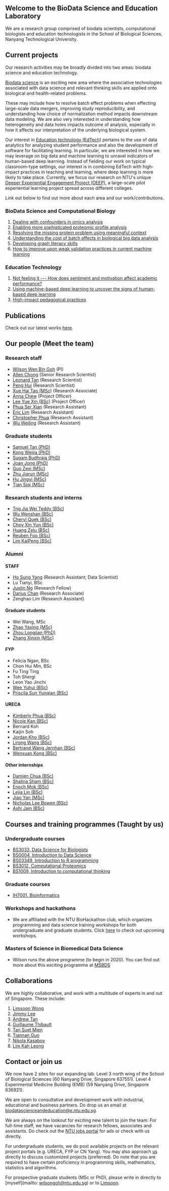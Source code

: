 <!-- Global site tag (gtag.js) - Google Analytics -->
<script async src="https://www.googletagmanager.com/gtag/js?id=UA-155158305-1"></script>
<script>
  window.dataLayer = window.dataLayer || [];
  function gtag(){dataLayer.push(arguments);}
  gtag('js', new Date());

  gtag('config', 'UA-155158305-1');
</script>

## Welcome to the BioData Science and Education Laboratory
We are a research group comprised of biodata scientists, computational biologists and education technologists in the School of Biological Sciences, Nanyang Technological University.

## Current projects
Our research activities may be broadly divided into two areas: biodata science and education technology.

[Biodata science](https://gohwils.github.io/biodatascience/biodatascience) is an exciting new area where the associative technologies associated with data science and relevant thinking skills are applied onto biological and health-related problems.

These may include how to resolve batch effect problems when effecting large-scale data mergers, improving study reproducibility, and understanding how choice of normalization method impacts downstream data modeling. We are also very interested in understanding how heterogeneity and data holes impacts outcome of analysis, especially in how it affects our interpretation of the underlying biological system.

Our interest in [Education technology (EdTech)](https://gohwils.github.io/biodatascience/edtech)  pertains to the use of data analytics for analyzing student performance and also the development of software for facilitating learning. In particular, we are interested in how we may leverage on big data and machine learning to unravel indicators of human-based deep learning. Instead of fielding our work on typical classroom-type settings, our interest is in combining EdTech with high-impact practices in teaching and learning, where deep learning is more likely to take place. Currently, we focus our research on NTU's unique [Deeper Experiential Engagement Project (DEEP)](https://gohwils.github.io/biodatascience/deep_programme), a large-scale pilot experiential learning project spread across different colleges.

Link out below to find out more about each area and our work/contributions.

### BioData Science and Computational Biology
1. [Dealing with confounders in omics analysis](https://gohwils.github.io/biodatascience/confounders)
2. [Enabling more sophisticated proteomic profile analysis](https://gohwils.github.io/biodatascience/proteomics)
3. [Resolving the missing protein problem using meaningful context](https://gohwils.github.io/biodatascience/mpp)
4. [Understanding the cost of batch effects in biological big data analysis](https://gohwils.github.io/biodatascience/batcheffects)
5. [Developing graph literacy skills](https://gohwils.github.io/biodatascience/graphliteracy)
6. [How to improve upon weak validation practices in current machine learning](https://gohwils.github.io/biodatascience/weakvalidationpractice)

### Education Technology
1. [Not feeling it --- How does sentiment and motivation affect academic performance?](https://gohwils.github.io/biodatascience/ACE)
2. [Using machine-based deep learning to uncover the signs of human-based deep learning](https://gohwils.github.io/biodatascience/deeplearning)
3. [High-impact pedagogical practices](https://gohwils.github.io/biodatascience/hips)

## Publications
Check out our latest works [here](https://gohwils.github.io/biodatascience/publications). 

## Our people (Meet the team)
### Research staff
- [Wilson Wen Bin Goh](https://gohwils.github.io/biodatascience/wilsongoh) (PI)
- [Allen Chong](https://gohwils.github.io/biodatascience/allenchong) (Senior Research Scientist)
- [Leonard Tan](https://gohwils.github.io/biodatascience/leonardtan) (Research Scientist)
- [Peng Hui](https://gohwils.github.io/biodatascience/penghui) (Research Scientist)
- [Xue Hai Tao (MSc)](https://gohwils.github.io/biodatascience/xuehaitao) (Research Associate)
- [Anna Chew](https://gohwils.github.io/biodatascience/anna) (Project Officer)
- [Lee Yue Xin (BSc)](https://gohwils.github.io/biodatascience/yuexin) (Project Officer)
- [Phua Ser Xian](https://gohwils.github.io/biodatascience/serxian) (Research Assistant)
- [Eric Lim](https://gohwils.github.io/biodatascience/ericlim) (Research Assistant)
- [Christopher Phua](https://gohwils.github.io/biodatascience/serxian) (Research Assistant)
- [Wu Weiling](https://gohwils.github.io/biodatascience/serxian) (Research Assistant)

### Graduate students
- [Samuel Tan (PhD)](https://gohwils.github.io/biodatascience/samueltan)
- [Kong Weijia (PhD)](https://gohwils.github.io/biodatascience/kongweijia)
- [Sugam Budhraja (PhD)](https://gohwils.github.io/biodatascience/sugam)
- [Joan Jong (PhD)](https://gohwils.github.io/biodatascience/joanjong)
- [Guo Zexi (MSc)](https://gohwils.github.io/biodatascience/guozexi)
- [Zhu Jiarun (MSc)](https://gohwils.github.io/biodatascience/jiarun)
- [Hu Jingyi (MSc)](https://gohwils.github.io/biodatascience/jingyi)
- [Tian Siqi (MSc)](https://gohwils.github.io/biodatascience/siqi)

### Research students and interns
- [Tng Jia Wei Teddy (BSc)](https://gohwils.github.io/biodatascience/teddy)
- [Wu Wenshan (BSc)](https://gohwils.github.io/biodatascience/wenshan)
- [Cheryl Quek (BSc)](https://gohwils.github.io/biodatascience/cherylquek)
- [Choy Xin Yun (BSc)](https://gohwils.github.io/biodatascience/xinyun)
- [Huang Zelu (BSc)](https://gohwils.github.io/biodatascience/huangzelu)
- [Reuben Foo (BSc)](https://gohwils.github.io/biodatascience/reuben)
- [Lim KaiPeng (BSc)](https://gohwils.github.io/biodatascience/kaipeng)

### Alumni
#### STAFF
- [Ho Sung Yang](https://gohwils.github.io/biodatascience/hosungyang) (Research Assistant; Data Scientist)
- Lu Tianyi, BSc
- [Justin Ng](https://gohwils.github.io/biodatascience/justinng) (Research Fellow)
- [Darius Chan](https://gohwils.github.io/biodatascience/darius) (Research Associate)
- Zenghao Lim (Research Assistant)

#### Graduate students
- Wei Wang, MSc
- [Zhao Yaxing (MSc)](https://gohwils.github.io/biodatascience/zhaoyaxing)
- [Zhou Longjian (PhD)](https://gohwils.github.io/biodatascience/zhoulongjian)
- [Zhang Xinxin (MSc)](https://gohwils.github.io/biodatascience/xinxin)

#### FYP
- Felicia Ngan, BSc
- Chon Hui Min, BSc
- Fu Ting Ting
- Toh Shergi
- Leon Yao Jinchi 
- [Wee Yuhui (BSc)](https://gohwils.github.io/biodatascience/weeyuhui)
- [Priscila Sun Yunqian (BSc)](https://gohwils.github.io/biodatascience/priscila)

#### URECA
- [Kimberly Phua (BSc)](https://gohwils.github.io/biodatascience/kimberlyphua)
- [Nicole Kan (BSc)](https://gohwils.github.io/biodatascience/nicolekan)
- Bernard Koh
- Kaijin Soh
- [Jordan Kho (BSc)](https://gohwils.github.io/biodatascience/jordankho)
- [Lirong Wang (BSc)](https://gohwils.github.io/biodatascience/lirong)
- [Bertrand Wang Jernhan (BSc)](https://gohwils.github.io/biodatascience/bertrand)
- [Wenxuan Kong (BSc)](https://gohwils.github.io/biodatascience/wenxuan)

#### Other internships
- [Damien Chua (BSc)](https://gohwils.github.io/biodatascience/damien)
- [Shalina Sham (BSc)](https://gohwils.github.io/biodatascience/shalina)
- [Enoch Mok (BSc)](https://gohwils.github.io/biodatascience/enoch)
- [Lejia Lin (BSc)](https://gohwils.github.io/biodatascience/lejia)
- [Jiao Yan (MSc)](https://gohwils.github.io/biodatascience/jiaoyan)
- [Nicholas Lee Bowen (BSc)](https://gohwils.github.io/biodatascience/nicholaslee)
- [Ashi Jain (BSc)](https://gohwils.github.io/biodatascience/ashi)

## Courses and training programmes (Taught by us)
### Undergraduate courses
- [BS3033, Data Science for Biologists](https://gohwils.github.io/biodatascience/bs3033)
- [BS0004, Introduction to Data Science](https://gohwils.github.io/biodatascience/bs0004)
- [BS03349, Introduction to R programming](https://gohwils.github.io/biodatascience/bs3349)
- [BS3012, Computational Proteomics](https://gohwils.github.io/biodatascience/bs3012)
- [BS1009, Introduction to computational thinking](https://gohwils.github.io/biodatascience/bs1009)

### Graduate courses
- [IH7001, Bioinformatics](https://gohwils.github.io/biodatascience/ih7001)

### Workshops and hackathons
- We are affiliated with the NTU BioHackathon club, which organizes programming and data science training workshops for both undergraduate and graduate students. Click [here](https://sbsbiohackathon.com/) to check out upcoming workshops.

### Masters of Science in Biomedical Data Science
- Wilson runs the above programme (to begin in 2020). You can find out more about this exciting programme at [MSBDS](http://sbs.ntu.edu.sg/Programmes/GraduateByCourseWork/Pages/home.aspx)

## Collaborations
We are highly collaborative, and work with a multitude of experts in and out of Singapore. These include:
1. [Limsoon Wong](https://www.comp.nus.edu.sg/~wongls/)
2. [Jimmy Lee](https://www.imh.com.sg/uploadedFiles/Research/Dr%20Jimmy%20Lee.pdf)
3. [Andrew Tan](http://www.sbs.ntu.edu.sg/aboutus/Faculty/NSTan/Pages/Home.aspx)
4. [Guillaume Thibault](http://www.thibaultlab.com/)
5. [Tan Suet Mien](http://sbs.ntu.edu.sg/aboutus/Faculty/SMTan/Pages/Home.aspx)
6. [Tiannan Guo](http://www.guomics.com/nd.jsp?id=31)
7. [Nikola Kasabov](https://kedri.aut.ac.nz/)
8. [Lim Kah Leong](http://www.lkcmedicine.ntu.edu.sg/aboutus/Faculty-and-Staff/Pages/Lim-Kah-Leong.aspx)

## Contact or join us
We now have 2 sites for our expanding lab.
Level 3 north wing of the School of Biological Sciences (60 Nanyang Drive, Singapore 637551).
Level 4 Experimental Medicine Building (EMB) (59 Nanyang Drive, Singapore 636921).

We are open to consultative and development work with industrial, educational and business partners. Do drop us an email at [biodatascienceandeducation@e.ntu.edu.sg](mailto:biodatascienceandeducation@e.ntu.edu.sg).

We are always on the lookout for exciting new talent to join the team:
For full-time staff, we have vacancies for research fellows, associates and assistants. Do check out the [NTU jobs portal](http://www.sbs.ntu.edu.sg/aboutus/JobOpeningsinSBS/Pages/default.aspx) for ads or check with us directly.

For undergraduate students, we do post available projects on the relevant project portals (e.g. URECA, FYP or CN Yang). You may also approach [us](mailto:biodatascienceandeducation@e.ntu.edu.sg) directly to discuss customized projects (preferred). Do note that you are required to have certain proficiency in programming skills, mathematics, statistics and algorithms.

For prospective graduate students (MSc or PhD), please write in directly to [myself](mailto: wilsongoh@ntu.edu.sg) or to [Limsoon](mailto:wongls@comp.nus.edu.sg).

<!---
## Welcome to GitHub Pages

You can use the [editor on GitHub](https://github.com/gohwils/biodatascience/edit/master/index.md) to maintain and preview the content for your website in Markdown files.

Whenever you commit to this repository, GitHub Pages will run [Jekyll](https://jekyllrb.com/) to rebuild the pages in your site, from the content in your Markdown files.

### Markdown

Markdown is a lightweight and easy-to-use syntax for styling your writing. It includes conventions for

```markdown
Syntax highlighted code block

# Header 1
## Header 2
### Header 3

- Bulleted
- List

1. Numbered
2. List

**Bold** and _Italic_ and `Code` text

[Link](url) and ![Image](src)
```

For more details see [GitHub Flavored Markdown](https://guides.github.com/features/mastering-markdown/).

### Jekyll Themes

Your Pages site will use the layout and styles from the Jekyll theme you have selected in your [repository settings](https://github.com/gohwils/biodatascience/settings). The name of this theme is saved in the Jekyll `_config.yml` configuration file.

### Support or Contact

Having trouble with Pages? Check out our [documentation](https://help.github.com/categories/github-pages-basics/) or [contact support](https://github.com/contact) and we’ll help you sort it out.

-->
